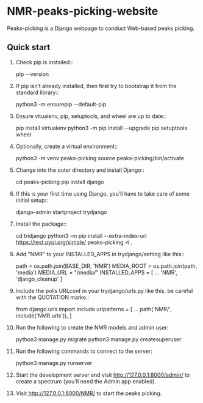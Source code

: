# NMR-peaks-picking-website

Peaks-picking is a Django webpage to conduct Web-based peaks picking.

Quick start
-----------
1. Check pip is installed::

    pip --version

2. If pip isn’t already installed, then first try to bootstrap it from the standard library::

    python3 -m ensurepip --default-pip

3. Ensure vitualenv, pip, setuptools, and wheel are up to date::

    pip install virtualenv
    python3 -m pip install --upgrade pip setuptools wheel

4. Optionally, create a virtual environment::

    python3 -m venv peaks-picking
    source peaks-picking/bin/activate

5. Change into the outer directory and install Django::

    cd peaks-picking
    pip install django

6. If this is your first time using Django, you’ll have to take care of some initial setup::

    django-admin startproject trydjango

7. Install the package::

    cd tridjango
    python3 -m pip install --extra-index-url https://test.pypi.org/simple/ peaks-picking -t .

8. Add "NMR" to your INSTALLED_APPS in trydjango/setting like this::

    path = os.path.join(BASE_DIR, 'NMR')
    MEDIA_ROOT = os.path.join(path, 'media')
    MEDIA_URL = "/media/"
    INSTALLED_APPS = [
        ...
        'NMR',
        'django_cleanup'
    ]

9. Include the polls URLconf in your trydjango/urls.py like this, be careful with the QUOTATION marks::

    from django.urls import include
    urlpatterns = [
        ...
        path('NMR/', include('NMR.urls')), 
    ]

10. Run the following to create the NMR models and admin user:

    python3 manage.py migrate
    python3 manage.py createsuperuser

11. Run the following commands to connect to the server:

    python3 manage.py runserver

12. Start the development server and visit http://127.0.0.1:8000/admin/ to create a spectrum (you'll need the Admin app enabled).

13. Visit http://127.0.0.1:8000/NMR/ to start the peaks picking.
